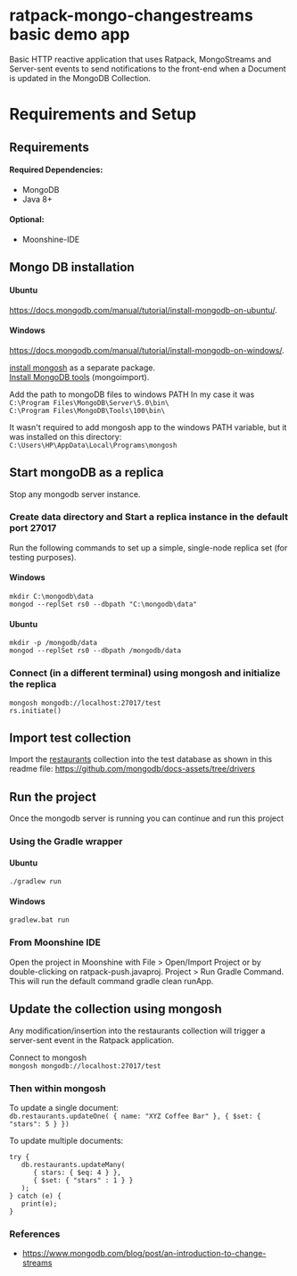 # ratpack-mongo-changestreams basic demo app
Basic HTTP reactive application that uses Ratpack, MongoStreams and Server-sent events to send notifications to the front-end when a Document is updated in the MongoDB Collection.

# Requirements and Setup
## Requirements

#### Required Dependencies: 
- MongoDB  
- Java 8+  

#### Optional: 
- Moonshine-IDE


## Mongo DB installation
#### Ubuntu
https://docs.mongodb.com/manual/tutorial/install-mongodb-on-ubuntu/.

#### Windows
https://docs.mongodb.com/manual/tutorial/install-mongodb-on-windows/.

[install mongosh](https://docs.mongodb.com/manual/tutorial/install-mongodb-on-windows/#install-mongosh) as a separate package. \
[Install MongoDB tools](https://docs.mongodb.com/database-tools/installation/installation-windows/) (mongoimport).

Add the path to mongoDB files to windows PATH
In my case it was \
`C:\Program Files\MongoDB\Server\5.0\bin\` \
`C:\Program Files\MongoDB\Tools\100\bin\`

It wasn't required to add mongosh app to the windows PATH variable, but it was installed on this directory: \
`C:\Users\HP\AppData\Local\Programs\mongosh`

## Start mongoDB as a replica
Stop any mongodb server instance.

### Create data directory and Start a replica instance in the default port 27017  
Run the following commands to set up a simple, single-node replica set (for testing purposes).
#### Windows  
```
mkdir C:\mongodb\data
mongod --replSet rs0 --dbpath "C:\mongodb\data"
```

#### Ubuntu  
```
mkdir -p /mongodb/data
mongod --replSet rs0 --dbpath /mongodb/data
```

### Connect (in a different terminal) using mongosh and initialize the replica 
`mongosh mongodb://localhost:27017/test` \
`rs.initiate()`

## Import test collection
Import the [restaurants](https://raw.githubusercontent.com/mongodb/docs-assets/drivers/restaurants.json) collection into the test database as shown in this readme file:
https://github.com/mongodb/docs-assets/tree/drivers

## Run the project
Once the mongodb server is running you can continue and run this project
### Using the Gradle wrapper
#### Ubuntu  
`./gradlew run`

#### Windows  
`gradlew.bat run`

### From Moonshine IDE

Open the project in Moonshine with File > Open/Import Project or by double-clicking on ratpack-push.javaproj.
Project > Run Gradle Command. This will run the default command gradle clean runApp.


## Update the collection using mongosh
Any modification/insertion into the restaurants collection will trigger a server-sent event in the Ratpack application. 

Connect to mongosh \
`mongosh mongodb://localhost:27017/test`

### Then within mongosh
To update a single document:  
`db.restaurants.updateOne( { name: "XYZ Coffee Bar" }, { $set: { "stars": 5 } })`

To update multiple documents:  
```
try {
   db.restaurants.updateMany(
      { stars: { $eq: 4 } },
      { $set: { "stars" : 1 } }
   );
} catch (e) {
   print(e);
}
```

### References
- https://www.mongodb.com/blog/post/an-introduction-to-change-streams
